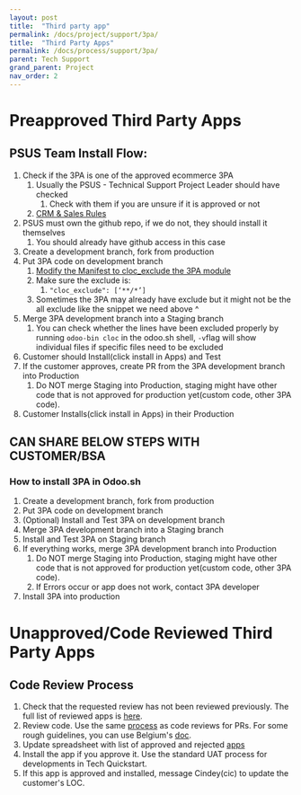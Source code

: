```yaml
---
layout: post
title:  "Third party app"
permalink: /docs/project/support/3pa/
title:  "Third Party Apps"
permalink: /docs/process/support/3pa/
parent: Tech Support
grand_parent: Project
nav_order: 2
---
```


# Preapproved Third Party Apps
## PSUS Team Install Flow:

1. Check if the 3PA is one of the approved ecommerce 3PA
   1. Usually the PSUS - Technical Support Project Leader should have checked
      1. Check with them if you are unsure if it is approved or not
   2. [CRM & Sales Rules](https://docs.google.com/document/d/1SAGTe5ql0bqsuV_9cSPvbIk-xjz66RcfLY4dWf-Pghc/edit#heading=h.bdgsb4dun3wx)
2. PSUS must own the github repo, if we do not, they should install it themselves
   1. You should already have github access in this case
3. Create a development branch, fork from production
4. Put 3PA code on development branch
   1. [Modify the Manifest to cloc_exclude the 3PA module](https://www.odoo.com/documentation/15.0/developer/cli.html?highlight=cloc_exclude#with-the-database-option)
   2. Make sure the exclude is:
      1. `"cloc_exclude": [‘**/*’]`
   3. Sometimes the 3PA may already have exclude but it might not be the all exclude like the snippet we need above ^
5. Merge 3PA development branch into a Staging branch
   1. You can check whether the lines have been excluded properly by running `odoo-bin cloc` in the odoo.sh shell, `-v`flag will show individual files if specific files need to be excluded
6. Customer should Install(click install in Apps) and Test
7. If the customer approves, create PR from the 3PA development branch into Production
   1. Do NOT merge Staging into Production, staging might have other code that is not approved for production yet(custom code, other 3PA code).
8. Customer Installs(click install in Apps) in their Production


## CAN SHARE BELOW STEPS WITH CUSTOMER/BSA

### How to install 3PA in Odoo.sh

1. Create a development branch, fork from production
2. Put 3PA code on development branch
3. (Optional) Install and Test 3PA on development branch
4. Merge 3PA development branch into a Staging branch
5. Install and Test 3PA on Staging branch
6. If everything works, merge 3PA development branch into Production
   1. Do NOT merge Staging into Production, staging might have other code that is not approved for production yet(custom code, other 3PA code).
   2. If Errors occur or app does not work, contact 3PA developer
7. Install 3PA into production

# Unapproved/Code Reviewed Third Party Apps

## Code Review Process

1. Check that the requested review has not been reviewed previously. The full list of reviewed apps is [here](https://docs.google.com/spreadsheets/d/1oEz2B8mlJFFQYGedOfEgSdw6nCnCCdLQjdJTXgsWTxg/edit#gid=0).
2. Review code. Use the same [process](https://docs.google.com/presentation/d/11dycRLfyHxE7WIgKqLR4Zmc69txwUR0zDAZDHqriMug/edit#slide=id.g14a4c23e845_0_20) as code reviews for PRs. For some rough guidelines, you can use Belgium's [doc](https://github.com/odoo-ps/psbe-process/wiki/Technical-analysis-specific-cases#code-review).
3. Update spreadsheet with list of approved and rejected [apps](https://docs.google.com/spreadsheets/d/1oEz2B8mlJFFQYGedOfEgSdw6nCnCCdLQjdJTXgsWTxg/edit#gid=0)
4. Install the app if you approve it. Use the standard UAT process for developments in Tech Quickstart.
5. If this app is approved and installed, message Cindey(cic) to update the customer's LOC.
